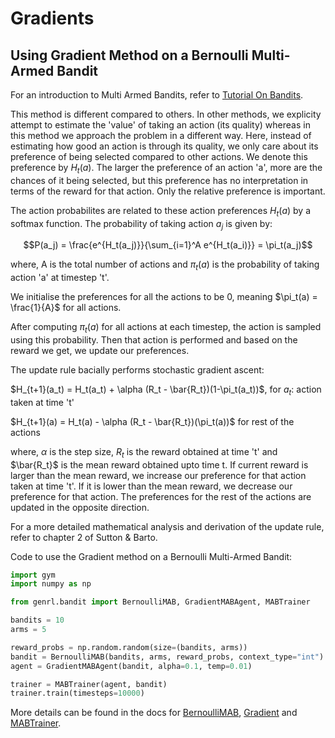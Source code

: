 # Gradients

## Using Gradient Method on a Bernoulli Multi-Armed Bandit

For an introduction to Multi Armed Bandits, refer to [Tutorial On Bandits](https://genrl.readthedocs.io/en/latest/usage/tutorials/Tutorial_on_bandits.html).

This method is different compared to others. In other methods, we explicity attempt to estimate the 'value' of taking an action (its quality) whereas in this method we approach the problem in a different way. Here, instead of estimating how good an action is through its quality, we only care about its preference of being selected compared to other actions. We denote this preference by $H_t(a)$. The larger the preference of an action 'a', more are the chances of it being selected, but this preference has no interpretation in terms of the reward for that action. Only the relative preference is important. 

The action probabilites are related to these action preferences $H_t(a)$ by a softmax function. The probability of taking action $a_j$ is given by:

$$P(a_j) = \frac{e^{H_t(a_j)}}{\sum_{i=1}^A e^{H_t(a_i)}} = \pi_t(a_j)$$

where, A is the total number of actions and $\pi_t(a)$ is the probability of taking action 'a' at timestep 't'.

We initialise the preferences for all the actions to be 0, meaning $\pi_t(a) = \frac{1}{A}$ for all actions.

After computing $\pi_t(a)$ for all actions at each timestep, the action is sampled using this probability. Then that action is performed and based on the reward we get, we update our preferences.

The update rule bacially performs stochastic gradient ascent:

$H_{t+1}(a_t) = H_t(a_t) + \alpha (R_t - \bar{R_t})(1-\pi_t(a_t))$, for $a_t$: action taken at time 't'

$H_{t+1}(a) = H_t(a) - \alpha (R_t - \bar{R_t})(\pi_t(a))$ for rest of the actions

where, $\alpha$ is the step size, $R_t$ is the reward obtained at time 't' and $\bar{R_t}$ is the mean reward obtained upto time t. If current reward is larger than the mean reward, we increase our preference for that action taken at time 't'. If it is lower than the mean reward, we decrease our preference for that action. The preferences for the rest of the actions are updated in the opposite direction.

For a more detailed mathematical analysis and derivation of the update rule, refer to chapter 2 of Sutton & Barto.

Code to use the Gradient method on a Bernoulli Multi-Armed Bandit:

```python
import gym
import numpy as np

from genrl.bandit import BernoulliMAB, GradientMABAgent, MABTrainer

bandits = 10
arms = 5

reward_probs = np.random.random(size=(bandits, arms))
bandit = BernoulliMAB(bandits, arms, reward_probs, context_type="int")
agent = GradientMABAgent(bandit, alpha=0.1, temp=0.01)

trainer = MABTrainer(agent, bandit)
trainer.train(timesteps=10000)
```

More details can be found in the docs for [BernoulliMAB](https://genrl.readthedocs.io/en/latest/api/bandit/genrl.bandit.bandits.multi_armed_bandits.html#genrl.bandit.bandits.multi_armed_bandits.bernoulli_mab.BernoulliMAB), [Gradient](https://genrl.readthedocs.io/en/latest/api/bandit/genrl.bandit.agents.mab_agents.html#module-genrl.bandit.agents.mab_agents.gradient) and [MABTrainer](https://genrl.readthedocs.io/en/latest/api/common/bandit.html#module-genrl.bandit.trainer).
